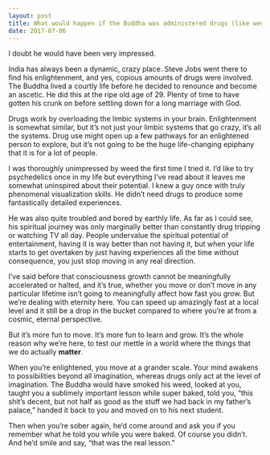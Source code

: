 ```yaml
---
layout: post
title: What would happen if the Buddha was administered drugs (like weed) after his enlightenment?
date: 2017-07-06
---
```


<p>I doubt he would have been very impressed.</p><p>India has always been a dynamic, crazy place. Steve Jobs went there to find his enlightenment, and yes, copious amounts of drugs were involved. The Buddha lived a courtly life before he decided to renounce and become an ascetic. He did this at the ripe old age of 29. Plenty of time to have gotten his crunk on before settling down for a long marriage with God.</p><p>Drugs work by overloading the limbic systems in your brain. Enlightenment is somewhat similar, but it’s not just your limbic systems that go crazy, it’s all the systems. Drug use might open up a few pathways for an enlightened person to explore, but it’s not going to be the huge life-changing epiphany that it is for a lot of people.</p><p>I was thoroughly unimpressed by weed the first time I tried it. I’d like to try psychedelics once in my life but everything I’ve read about it leaves me somewhat uninspired about their potential. I knew a guy once with truly phenomenal visualization skills. He didn’t need drugs to produce some fantastically detailed experiences.</p><p>He was also quite troubled and bored by earthly life. As far as I could see, his spiritual journey was only marginally better than constantly drug tripping or watching TV all day. People undervalue the spiritual potential of entertainment, having it is way better than not having it, but when your life starts to get overtaken by just having experiences all the time without consequence, you just stop moving in any real direction.</p><p>I’ve said before that consciousness growth cannot be meaningfully accelerated or halted, and it’s true, whether you move or don’t move in any particular lifetime isn’t going to meaningfully affect how fast you grow. But we’re dealing with eternity here. You can speed up amazingly fast at a local level and it still be a drop in the bucket compared to where you’re at from a cosmic, eternal perspective.</p><p>But it’s more fun to move. It’s more fun to learn and grow. It’s the whole reason why we’re here, to test our mettle in a world where the things that we do actually <b>matter</b>.</p><p>When you’re enlightened, you move at a grander scale. Your mind awakens to possibilities beyond all imagination, whereas drugs only act at the level of imagination. The Buddha would have smoked his weed, looked at you, taught you a sublimely important lesson while super baked, told you, “this shit’s decent, but not half as good as the stuff we had back in my father’s palace,” handed it back to you and moved on to his next student.</p><p>Then when you’re sober again, he’d come around and ask you if you remember what he told you while you were baked. Of course you didn’t. And he’d smile and say, “that was the real lesson.”</p>

